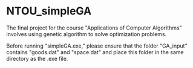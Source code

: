 # NTOU_simpleGA
The final project for the course "Applications of Computer Algorithms" involves using genetic algorithm to solve optimization problems.

Before running "simpleGA.exe," please ensure that the folder "GA_input" contains "goods.dat" and "space.dat" and place this folder in the same directory as the .exe file.
